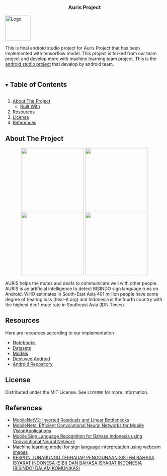 <!-- 
This readMe inspired and modified from
https://github.com/othneildrew/Best-README-Template/
 -->


<!-- PROJECT LOGO -->
<br />
<p align="center">
  <h3 align="center">Auris Project</h3>
  <a href="https://github.com/frostygum/Auris-Bangkit-Capstone">
    <img src="https://github.com/frostygum/Auris-Bangkit-Capstone/blob/main/docs/logo.png" alt="Logo" width="80" height="80">
  </a>
  <p>
    This is final android studio project for Auris Project that has been implemented with tensorflow model. This project is forked from our team project and develop more with machine learning team project.
    This is the <a href="https://github.com/Evandio-Martin/Auris_Project">android studio project</a> that develop by android team.
  </p>
</p>



<!-- TABLE OF CONTENTS -->
<details open="open">
  <summary><h2 style="display: inline-block">Table of Contents</h2></summary>
  <ol>
    <li>
      <a href="#about-the-project">About The Project</a>
      <ul>
        <li><a href="#built-with">Built With</a></li>
      </ul>
    </li>
    <li><a href="#resources">Resources</a></li>
    <li><a href="#license">License</a></li>
    <li><a href="#references">References</a></li>
  </ol>
</details>


<!-- ABOUT THE PROJECT -->
## About The Project

<div>
  <p align="center">
    <img src="https://github.com/frostygum/Auris-Bangkit-Capstone/blob/main/docs/screenshoot-2.jpg" width="200">
    <img src="https://github.com/frostygum/Auris-Bangkit-Capstone/blob/main/docs/screenshoot-1.jpg" width="200">
    <img src="https://github.com/frostygum/Auris-Bangkit-Capstone/blob/main/docs/screenshoot-3.jpg" width="200">
    <img src="https://github.com/frostygum/Auris-Bangkit-Capstone/blob/main/docs/screenshoot-4.jpg" width="200">
  </p>
</div>

AURIS helps the mutes and deafs to communicate well with other people. AURIS is an artificial intelligence to detect BISINDO sign language runs on Android. WHO estimates in South-East Asia 401 million people have some degree of hearing loss (hear-it.org) and Indonesia is the fourth country with the highest deaf-mute rate in Southeast Asia (IDN Times).


<!-- RESOURCES -->
## Resources
Here are recources according to our implementation
* [Notebooks](https://drive.google.com/drive/folders/18_GtZdz7H__eD_HL-DldvTHFquzrxOZ7)
* [Datasets](https://drive.google.com/drive/u/2/folders/1mxGvB2SiYFainMwOEhbyTU0DKYDagxdT)
* [Models](https://drive.google.com/drive/folders/1-ARQZvWNCsgWLT-dfBflF4Y13kzB5rCT)
* [Deployed Android](https://drive.google.com/drive/folders/1t2ZbTjktglCBmBJUF1N0w8u1DD4YnXFh)
* [Android Repository](https://github.com/Evandio-Martin/AURIS-Android)



<!-- LICENSE -->
## License

Distributed under the MIT License. See `LICENSE` for more information.


<!-- REFRENCES -->
## References

* [MobileNetV2: Inverted Residuals and Linear Bottlenecks](https://arxiv.org/pdf/1801.04381.pdf)
* [MobileNets: Efficient Convolutional Neural Networks for Mobile VisionApplications](https://arxiv.org/pdf/1704.04861.pdf)
* [Mobile Sign Language Recognition for Bahasa Indonesia using Convolutional Neural Network](https://dl.acm.org/doi/abs/10.1145/3282353.3282356)
* [Machine learning model for sign language interpretation using webcam images](https://ieeexplore.ieee.org/document/6839279)
* [RESPON TUNARUNGU TERHADAP PENGGUNAAN SISTEM BAHASA ISYARAT INDONESA (SIBI) DAN BAHASA ISYARAT INDONESIA (BISINDO) DALAM KOMUNIKASI](http://ejournal.uin-suka.ac.id/pusat/inklusi/article/view/1109)
